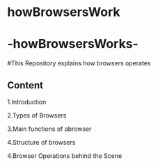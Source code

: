 # howBrowsersWork

# -howBrowsersWorks-
#This Repository explains how browsers operates
## Content
1.Introduction 

2.Types of Browsers

3.Main functions of abrowser

4.Structure of browsers

4.Browser Operations behind the Scene
